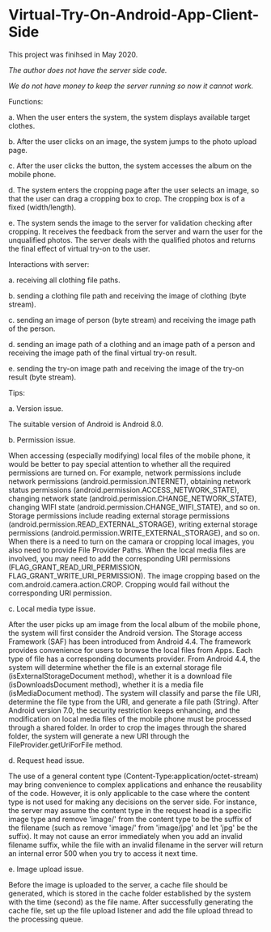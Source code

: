 # Virtual-Try-On-Android-App-Client-Side
This project was finihsed in May 2020. 

*The author does not have the server side code.*

*We do not have money to keep the server running so now it cannot work.*


Functions:

a. When the user enters the system, the system displays available target clothes.

b. After the user clicks on an image, the system jumps to the photo upload page. 

c. After the user clicks the button, the system accesses the album on the mobile phone. 

d. The system enters the cropping page after the user selects an image, so that the user can drag a cropping box to crop. The cropping box is of a fixed (width/length).

e. The system sends the image to the server for validation checking after cropping. It receives the feedback from the server and warn the user for the unqualified photos. The server deals with the qualified photos and returns the final effect of virtual try-on to the user.


Interactions with server:

a. receiving all clothing file paths.

b. sending a clothing file path and receiving the image of clothing (byte stream). 

c. sending an image of person (byte stream) and receiving the image path of the person.

d. sending an image path of a clothing and an image path of a person and receiving the image path of the final virtual try-on result.

e. sending the try-on image path and receiving the image of the try-on result (byte stream).


Tips:

a. Version issue. 

The suitable version of Android is Android 8.0.

b. Permission issue. 

When accessing (especially modifying) local files of the mobile phone, it would be better to pay special attention to whether all the required permissions are turned on. 
For example, network permissions include network permissions (android.permission.INTERNET), obtaining network status permissions (android.permission.ACCESS_NETWORK_STATE), changing network state (android.permission.CHANGE_NETWORK_STATE), changing WIFI state (android.permission.CHANGE_WIFI_STATE), and so on. 
Storage permissions include reading external storage permissions (android.permission.READ_EXTERNAL_STORAGE), writing external storage permissions (android.permission.WRITE_EXTERNAL_STORAGE), and so on.
When there is a need to turn on the camara or cropping local images, you also need to provide File Provider Paths. 
When the local media files are involved, you may need to add the corresponding URI permissions (FLAG_GRANT_READ_URI_PERMISSION, FLAG_GRANT_WRITE_URI_PERMISSION). 
The image cropping based on the com.android.camera.action.CROP. Cropping would fail without the corresponding URI permission.

c. Local media type issue.

After the user picks up am image from the local album of the mobile phone, the system will first consider the Android version. 
The Storage access Framework (SAF) has been introduced from Android 4.4. The framework provides convenience for users to browse the local files from Apps. 
Each type of file has a corresponding documents provider. 
From Android 4.4, the system will determine whether the file is an external storage file (isExternalStorageDocument method), whether it is a download file (isDownloadsDocument method), whether it is a media file (isMediaDocument method). The system will classify and parse the file URI, determine the file type from the URI, and generate a file path (String). 
After Android version 7.0, the security restriction keeps enhancing, and the modification on local media files of the mobile phone must be processed through a shared folder. 
In order to crop the images through the shared folder, the system will generate a new URI through the FileProvider.getUriForFile method.

d. Request head issue.

The use of a general content type (Content-Type:application/octet-stream) may bring convenience to complex applications and enhance the reusability of the code. However, it is only applicable to the case where the content type is not used for making any decisions on the server side.
For instance, the server may assume the content type in the request head is a specific image type and remove 'image/' from the content type to be the suffix of the filename (such as remove 'image/' from 'image/jpg' and let 'jpg' be the suffix). It may not cause an error immediately when you add an invalid filename suffix, while the file with an invalid filename in the server will return an internal error 500 when you try to access it next time.

e. Image upload issue.

Before the image is uploaded to the server, a cache file should be generated, which is stored in the cache folder established by the system with the time (second) as the file name. 
After successfully generating the cache file, set up the file upload listener and add the file upload thread to the processing queue.
